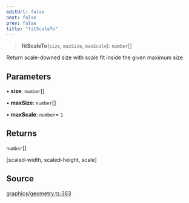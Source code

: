 ```yaml
---
editUrl: false
next: false
prev: false
title: "fitScaleTo"
---
```


> **fitScaleTo**(`size`, `maxSize`, `maxScale`): `number`[]

Return scale-downed size with scale fit inside the given maximum size

## Parameters

• **size**: `number`[]

• **maxSize**: `number`[]

• **maxScale**: `number`= `1`

## Returns

`number`[]

[scaled-width, scaled-height, scale]

## Source

[graphics/geometry.ts:363](https://github.com/dgmjs/dgmjs/blob/c296d113d513e412f08f9016159ca40d11e704cd/packages/core/src/graphics/geometry.ts#L363)
